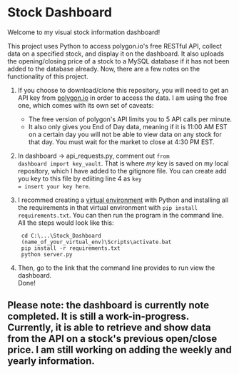 # Stock Dashboard

Welcome to my visual stock information dashboard!  

<p>This project uses Python to access polygon.io's free RESTful API, collect data on a specified stock, and display it on the dashboard. It also uploads the opening/closing price of a stock to a MySQL database if it has not been added to the database already. Now, there are a few notes on the functionality of this project.</p>

1. If you choose to download/clone this repository, you will need to get an API key from [polygon.io](https://polygon.io/) in order to access the data. I am using the free one, which comes with its own set of caveats:
    - The free version of polygon's API limits you to 5 API calls per minute.
    - It also only gives you End of Day data, meaning if it is 11:00 AM EST on a certain day you will not be able to view data on any stock for that day. You must wait for the market to close at 4:30 PM EST.
2. In dashboard -> api_requests.py, comment out <code>from dashboard import key_vault</code>. That is where *my* key is saved on my local repository, which I have added to the gitignore file. You can create add you key to this file by ediiting line 4 as <code>key = insert your key here</code>.
3. I recommed creating a [virtual environment](https://docs.python.org/3/library/venv.html) with Python and installing all the requirements in that virtual environment with <code>pip install requirements.txt</code>. You can then run the program in the command line. All the steps would look like this:

        cd C:\...\Stock_Dashboard
        (name_of_your_virtual_env)\Scripts\activate.bat
        pip install -r requirements.txt
        python server.py

4. Then, go to the link that the command line provides to run view the dashboard.  
Done!  

## Please note: the dashboard is currently note completed. It is still a work-in-progress. Currently, it is able to retrieve and show data from the API on a stock's previous open/close price. I am still working on adding the weekly and yearly information.
